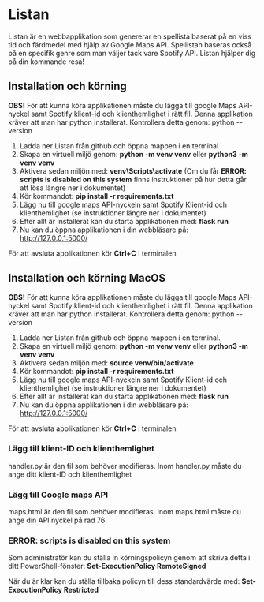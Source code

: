 # Listan

Listan är en webbapplikation som genererar en spellista baserat på en viss tid och färdmedel med hjälp av Google Maps API. Spellistan baseras också på en specifik genre som man väljer tack vare Spotify API. Listan hjälper dig på din kommande resa!

## Installation och körning

**OBS!** För att kunna köra applikationen måste du lägga till google Maps API-nyckel samt Spotify klient-id och klienthemlighet i rätt fil. Denna applikation kräver att man har python installerat. Kontrollera detta genom: python --version

1. Ladda ner Listan från github och öppna mappen i en terminal
2. Skapa en virtuell miljö genom: **python -m venv venv** eller **python3 -m venv venv**
3. Aktivera sedan miljön med: **venv\Scripts\activate** (Om du får **ERROR: scripts is disabled on this system** finns instruktioner på hur detta går att lösa längre ner i dokumentet)
4. Kör kommandot: **pip install -r requirements.txt**
5. Lägg nu till google maps API-nyckeln samt Spotify Klient-id och klienthemlighet (se instruktioner längre ner i dokumentet)
6. Efter allt är installerat kan du starta applikationen med: **flask run**
7. Nu kan du öppna applikationen i din webbläsare på: http://127.0.0.1:5000/

För att avsluta applikationen kör **Ctrl+C** i terminalen

## Installation och körning MacOS

**OBS!** För att kunna köra applikationen måste du lägga till google Maps API-nyckel samt Spotify klient-id och klienthemlighet i rätt fil. Denna applikation kräver att man har python installerat. Kontrollera detta genom: python --version

1. Ladda ner Listan från github och öppna mappen i en terminal. 
2. Skapa en virtuell miljö genom: **python -m venv venv** eller **python3 -m venv venv**
3. Aktivera sedan miljön med: **source venv/bin/activate**
4. Kör kommandot: **pip install -r requirements.txt**
5. Lägg nu till google maps API-nyckeln samt Spotify Klient-id och klienthemlighet (se instruktioner längre ner i dokumentet)
6. Efter allt är installerat kan du starta applikationen med: **flask run**
7. Nu kan du öppna applikationen i din webbläsare på: http://127.0.0.1:5000/

För att avsluta applikationen kör **Ctrl+C** i terminalen

### Lägg till klient-ID och klienthemlighet

handler.py är den fil som behöver modifieras. Inom handler.py måste du ange ditt klient-ID och klienthemlighet

### Lägg till Google maps API

maps.html är den fil som behöver modifieras. Inom maps.html måste du ange din API nyckel på rad 76

### ERROR: scripts is disabled on this system

Som administratör kan du ställa in körningspolicyn genom att skriva detta i ditt PowerShell-fönster: **Set-ExecutionPolicy RemoteSigned** 

När du är klar kan du ställa tillbaka policyn till dess standardvärde med: **Set-ExecutionPolicy Restricted**
